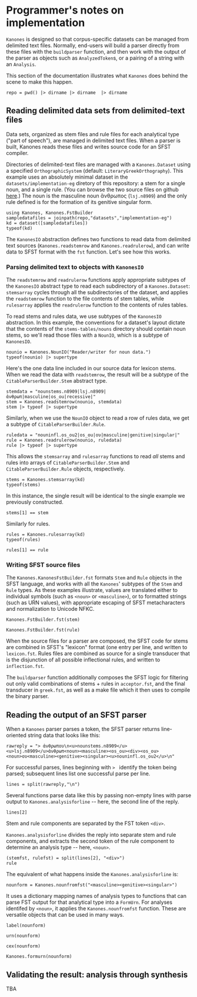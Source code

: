 # Programmer's notes on implementation

`Kanones` is designed so that corpus-specific datasets can be managed from delimited text files.  Normally, end-users will build a parser directly from these files with the `buildparser` function, and then work with the output of the parser as objects such as `AnalyzedToken`s, or a pairing of a string with an `Analysis`.


This section of the documentation illustrates what `Kanones` does behind the scene to make this happen.


```@setup impleg
repo = pwd() |> dirname |> dirname  |> dirname
```



## Reading delimited data sets from delimited-text files

Data sets, organized as stem files and rule files for each analytical type ("part of speech"), are managed in delimited text files.  When a parser is built, Kanones reads these files and writes source code for an SFST compiler.  


Directories of delimited-text files are managed with a `Kanones.Dataset` using a specified `OrthographicSystem` (default: `LiteraryGreekOrthography`).  This example uses an absolutely minimal dataset in the `datasets/implementation-eg` diretory of this repository: a stem for a single noun, and a single rule. 
(You can browse the two source files on github [here](https://github.com/neelsmith/Kanones.jl/tree/dev/datasets/implementation-eg).)  The noun is the masculine noun ἄνθρωπος (`lsj.n8909`) and the only rule defined is for the formation of its genitive singular form.


```@example impleg
using Kanones, Kanones.FstBuilder
sampledatafiles = joinpath(repo,"datasets","implementation-eg")
kd = dataset([sampledatafiles])
typeof(kd)
```


The `KanonesIO` abstraction defines two functions to read data from delimited text sources (`Kanones.readstemrow` and `Kanones.readrulerow`), and can write data to SFST format with the `fst` function.  Let's see how this works.






### Parsing delimited text to objects with `KanonesIO`

The `readstemrow` and `readrulerow` functions apply appropriate subtypes of the `KanonesIO` abstract type to read each subdirectory of a `Kanones.Dataset`:  `stemsarray` cycles through all the subdirectories of the dataset, and applies  the `readstemrow` function to the file contents of stem tables, while `rulesarray`  applies the `readrulerow` function to the contents of rules tables.  

To read stems and rules data, we use subtypes of the `KanonesIO` abstraction.  In this example, the conventions for a dataset's layout dictate that the contents of the `stems-tables/nouns` directory should contain noun stems, so we'll read those files with a `NounIO`, which is a subtype of `KanonesIO`.

```@example impleg
nounio = Kanones.NounIO("Reader/writer for noun data.")
typeof(nounio) |> supertype
```

Here's the one data line included in our source data for lexicon stems.  When we read the data with `readstemrow`, the result will be a subtype of the `CitableParserBuilder.Stem` abstract type.

```@example impleg
stemdata = "nounstems.n8909|lsj.n8909|ἀνθρωπ|masculine|os_ou|recessive|"
stem = Kanones.readstemrow(nounio, stemdata)
stem |> typeof |> supertype
```

Similarly, when we use the `NounIO` object to read a row of rules data, we get a subtype of `CitableParserBuilder.Rule`. 

```@example impleg
ruledata = "nouninfl.os_ou2|os_ou|ου|masculine|genitive|singular|"
rule = Kanones.readrulerow(nounio, ruledata)
rule |> typeof |> supertype
```
This allows the `stemsarray` and `rulesarray` functions to read *all* stems and rules into arrays of `CitableParserBuilder.Stem` and `CitableParserBuilder.Rule` objects, respectively.


```@example impleg
stems = Kanones.stemsarray(kd)
typeof(stems)
```

In this instance, the single result  will be identical to the single example we previously constructed.


```@example impleg
stems[1] == stem
```

Similarly for rules.

```@example impleg
rules = Kanones.rulesarray(kd)
typeof(rules)
```



```@example impleg
rules[1] == rule
```



### Writing SFST source files

The `Kanones.KanonesFstBuilder.fst` formats `Stem` and `Rule` objects in the SFST language, and works with all the `Kanones`' subtypes of the `Stem` and `Rule` types.  As these examples illustrate, values are translated either to individual symbols (such as `<noun>` or `<masculine>`), or to formatted strings (such as URN values), with appropriate escaping of SFST metacharacters and normalization to Unicode NFKC.


```@example impleg
Kanones.FstBuilder.fst(stem)
```

```@example impleg
Kanones.FstBuilder.fst(rule)
```

When the source files for a parser are composed, the SFST code for stems are combined in SFST's "lexicon" format (one entry per line, and written to `lexicon.fst`. Rules files are combined as source for a single transducer that is the disjunction of all possible inflectional rules, and written to `inflection.fst`.  


The `buildparser` function additionally composes the SFST logic for filtering out only valid combinations of stems + rules in `acceptor.fst`, and the final transducer in `greek.fst`, as well as a make file which it then uses to compile the binary parser.

## Reading the output of an SFST parser

When a `Kanones` parser parses a token, the SFST parser returns line-oriented string data that looks like this:


```@example impleg
rawreply = "> ἀνθρωπου\n<u>nounstems.n8909</u><u>lsj.n8909</u>ἀνθρωπ<noun><masculine><os_ou><div><os_ou><noun>ου<masculine><genitive><singular><u>nouninfl.os_ou2</u>\n"
```

For successful parses, lines beginning with `> ` identify the token being parsed; subsequent lines list one successful parse per line.

```@example impleg
lines = split(rawreply,"\n")
```

Several functions parse data like this by passing non-empty lines with parse output to `Kanones.analysisforline` -- here, the second line of the reply.

```@example impleg
lines[2]
```

Stem and rule components are separated by the FST token `<div>`.  

`Kanones.analysisforline` divides the reply into separate stem and rule components, and extracts the second token of the rule component to determine an analysis type -- here, `<noun>`.

```@example impleg
(stemfst, rulefst) = split(lines[2], "<div>")
rule
```

The equivalent of what happens inside the `Kanones.analysisforline` is:


```@example impleg
nounform = Kanones.nounfromfst("<masculine><genitive><singular>")
```

It uses a dictionary mapping names of analysis types to functions that can parse FST output for that analytical type into a `FormUrn`.  For analyses identifed by `<noun>`, it applies the `Kanones.nounfromfst` function.  These are versatile objects that can be used in many ways.


```@example impleg
label(nounform)
```

```@example impleg
urn(nounform)
```

```@example impleg
cex(nounform)
```

```@example impleg
Kanones.formurn(nounform)
```

## Validating the result: analysis through synthesis

TBA